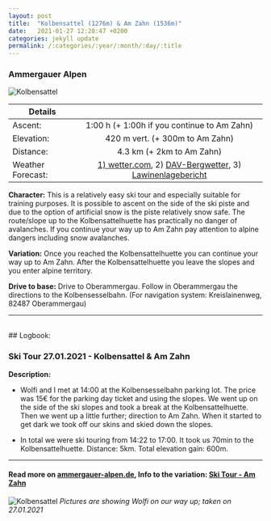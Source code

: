 ```yaml
---
layout: post
title:  "Kolbensattel (1276m) & Am Zahn (1536m)"
date:   2021-01-27 12:28:47 +0200
categories: jekyll update
permalink: /:categories/:year/:month/:day/:title
---
```

### Ammergauer Alpen

![Kolbensattel](/hikingblog.github.io/assets/img/hiking/Kolbensattel-ski-2.jpg)


| Details       |               |
| ------------- |:-------------:|
| Ascent:       | 1:00 h    (+ 1:00h if you continue to Am Zahn)   |
| Elevation:    | 420 m vert.   (+ 300m to Am Zahn) |
| Distance:     | 4.3 km    (+ 2km to Am Zahn)   |
| Weather Forecast: | [1) wetter.com](https://www.wetter.com/deutschland/oberammergau/DE0007695.html), 2) [DAV-Bergwetter](https://www.alpenverein.de/DAV-Services/Bergwetter/Allgaeu-Karwendel-Ammergau-Zugspitze-Arlberg/Oberammergau/), 3) [Lawinenlagebericht](https://www.lawinenwarndienst-bayern.de/res/start_winter.php) |


**Character:** This is a relatively easy ski tour and especially suitable for training purposes. It is possible to ascent on the side of the ski piste and due to the option of artificial snow is the piste relatively snow safe. The route/slope up to the Kolbensattelhuette has practically no danger of avalanches. If you continue your way up to Am Zahn pay attention to alpine dangers including snow avalanches.

**Variation:** Once you reached the Kolbensattelhuette you can continue your way up to Am Zahn. After the Kolbensattelhuette you leave the slopes and you enter alpine territory.


**Drive to base:**
Drive to Oberammergau. Follow in Oberammergau the directions to the Kolbensesselbahn. (For navigation system: Kreislainenweg, 82487 Oberammergau)



-------
<br>
## Logbook:

### Ski Tour 27.01.2021 - Kolbensattel & Am Zahn

**Description:**
- Wolfi and I met at 14:00 at the Kolbensesselbahn parking lot. The price was 15€ for the parking day ticket and using the slopes. We went up on the side of the ski slopes and took a break at the Kolbensattelhuette. Then we went up a little further; direction to Am Zahn. When it started to get dark we took off our skins and skied down the slopes.

- In total we were ski touring from 14:22 to 17:00. It took us 70min to the Kolbensattelhuette. Distance: 5km. Total elevation gain: 600m.



---
#### Read more on  [ammergauer-alpen.de](https://www.ammergauer-alpen.de/Media/Touren/Skitour-Kolbensattel), Info to the variation: [Ski Tour - Am Zahn](https://www.ammergauer-alpen.de/Media/Touren/Skitour-Am-Zahn-ueber-Kolbensattelhuette)

![Kolbensattel](/hikingblog.github.io/assets/img/hiking/Kolbensattel-ski-1.jpg)
*Pictures are showing Wolfi on our way up; taken on 27.01.2021*
